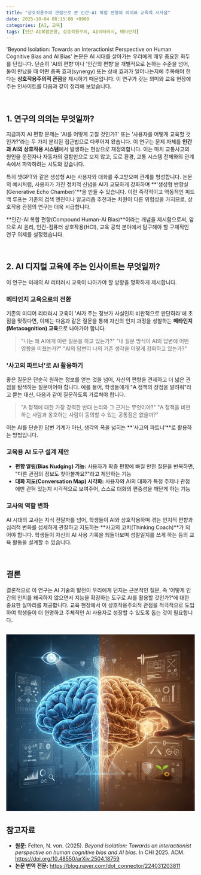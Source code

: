 ```yaml
---
title: "상호작용주의 관점으로 본 인간-AI 복합 편향의 의미와 교육적 시사점"
date: 2025-10-04 08:15:00 +0900
categories: [AI, 교육]
tags: [인간-AI복합편향, 상호작용주의, AI리터러시, 메타인지]
---
```


'Beyond Isolation: Towards an Interactionist Perspective on Human Cognitive Bias and AI Bias' 논문은 AI 시대를 살아가는 우리에게 매우 중요한 화두를 던집니다. 단순히 'AI의 편향'이나 '인간의 편향'을 개별적으로 논하는 수준을 넘어, 둘이 만났을 때 어떤 증폭 효과(synergy) 또는 상쇄 효과가 일어나는지에 주목해야 한다는 **상호작용주의적 관점**을 제시하기 때문입니다. 이 연구가 갖는 의미와 교육 현장에 주는 인사이트를 다음과 같이 정리해 보았습니다.

<br>

## 1. 연구의 의의는 무엇일까?

지금까지 AI 편향 문제는 'AI를 어떻게 고칠 것인가?' 또는 '사용자를 어떻게 교육할 것인가?'라는 두 가지 분리된 접근법으로 다루어져 왔습니다. 이 연구는 문제 자체를 **인간과 AI의 상호작용 시스템**에서 발생하는 현상으로 재정의합니다. 이는 마치 교통사고의 원인을 운전자나 자동차의 결함만으로 보지 않고, 도로 환경, 교통 시스템 전체와의 관계 속에서 파악하려는 시도와 같습니다.

특히 챗GPT와 같은 생성형 AI는 사용자와 대화를 주고받으며 관계를 형성합니다. 논문의 예시처럼, 사용자가 가진 정치적 신념을 AI가 교묘하게 강화하며 **'생성형 반향실(Generative Echo Chamber)'**을 만들 수 있습니다. 이런 즉각적이고 역동적인 피드백 루프는 기존의 검색 엔진이나 알고리즘 추천과는 차원이 다른 위험성을 가지므로, 상호작용 관점의 연구는 더욱 시급합니다.

**인간-AI 복합 편향(Compound Human-AI Bias)**이라는 개념을 제시함으로써, 앞으로 AI 윤리, 인간-컴퓨터 상호작용(HCI), 교육 공학 분야에서 탐구해야 할 구체적인 연구 의제를 설정했습니다.

<br>

## 2. AI 디지털 교육에 주는 인사이트는 무엇일까?

이 연구는 미래의 AI 리터러시 교육이 나아가야 할 방향을 명확하게 제시합니다.

### 메타인지 교육으로의 전환
기존의 미디어 리터러시 교육이 'AI가 주는 정보가 사실인지 비판적으로 판단하라'에 초점을 맞췄다면, 이제는 다음과 같은 질문을 통해 자신의 인지 과정을 성찰하는 **메타인지(Metacognition) 교육**으로 나아가야 합니다.

> "나는 왜 AI에게 이런 질문을 하고 있는가?"
> "내 질문 방식이 AI의 답변에 어떤 영향을 미쳤는가?"
> "AI의 답변이 나의 기존 생각을 어떻게 강화하고 있는가?"

### '사고의 파트너'로 AI 활용하기
좋은 질문은 단순히 원하는 정보를 얻는 것을 넘어, 자신의 편향을 견제하고 더 넓은 관점을 탐색하는 질문이어야 합니다. 예를 들어, 학생들에게 "A 정책의 장점을 알려줘"라고 묻는 대신, 다음과 같이 질문하도록 가르쳐야 합니다.

> "A 정책에 대한 가장 강력한 반대 논리와 그 근거는 무엇이야?"
> "A 정책을 비판하는 사람과 옹호하는 사람이 동의할 수 있는 공통점은 없을까?"

이는 AI를 단순한 답변 기계가 아닌, 생각의 폭을 넓히는 **'사고의 파트너'**로 활용하는 방법입니다.

### 교육용 AI 도구 설계 제안
* **편향 알림(Bias Nudging) 기능:** 사용자가 확증 편향에 빠질 만한 질문을 반복하면, "다른 관점의 정보도 찾아볼까요?"라고 제안하는 기능
* **대화 지도(Conversation Map) 시각화:** 사용자와 AI의 대화가 특정 주제나 관점에만 갇혀 있는지 시각적으로 보여주어, 스스로 대화의 편중성을 깨닫게 하는 기능

### 교사의 역할 변화
AI 시대의 교사는 지식 전달자를 넘어, 학생들이 AI와 상호작용하며 겪는 인지적 편향과 심리적 변화를 섬세하게 관찰하고 지도하는 **사고의 코치(Thinking Coach)**가 되어야 합니다. 학생들이 자신의 AI 사용 기록을 되돌아보며 성찰일지를 쓰게 하는 등의 교육 활동을 설계할 수 있습니다.

<br>

## 결론

결론적으로 이 연구는 AI 기술의 발전이 우리에게 던지는 근본적인 질문, 즉 '어떻게 인간의 인지를 왜곡하지 않으면서 지능을 확장하는 도구로 AI를 활용할 것인가?'에 대한 중요한 실마리를 제공합니다. 교육 현장에서 이 상호작용주의적 관점을 적극적으로 도입하여 학생들이 더 현명하고 주체적인 AI 사용자로 성장할 수 있도록 돕는 것이 필요합니다.

![링킹](/assets/linking.jpg)
---

## 참고자료

* **원문:** Felten, N. von. (2025). *Beyond isolation: Towards an interactionist perspective on human cognitive bias and AI bias*. In CHI 2025. ACM. https://doi.org/10.48550/arXiv.2504.18759
* **논문 번역 전문:** https://blog.naver.com/dot_connector/224031203811
